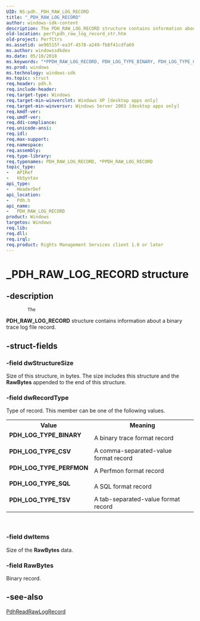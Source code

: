 ```yaml
---
UID: NS:pdh._PDH_RAW_LOG_RECORD
title: "_PDH_RAW_LOG_RECORD"
author: windows-sdk-content
description: The PDH_RAW_LOG_RECORD structure contains information about a binary trace log file record.
old-location: perf\pdh_raw_log_record_str.htm
old-project: PerfCtrs
ms.assetid: ae96515f-ea3f-4578-a249-fb8f41cdfa69
ms.author: windowssdkdev
ms.date: 05/10/2018
ms.keywords: "*PPDH_RAW_LOG_RECORD, PDH_LOG_TYPE_BINARY, PDH_LOG_TYPE_CSV, PDH_LOG_TYPE_PERFMON, PDH_LOG_TYPE_SQL, PDH_LOG_TYPE_TSV, PDH_RAW_LOG_RECORD, PDH_RAW_LOG_RECORD structure [Perf], PPDH_RAW_LOG_RECORD, PPDH_RAW_LOG_RECORD structure pointer [Perf], _PDH_RAW_LOG_RECORD, _win32_pdh_raw_log_record_str, base.pdh_raw_log_record_str, pdh/PDH_RAW_LOG_RECORD, pdh/PPDH_RAW_LOG_RECORD, perf.pdh_raw_log_record_str"
ms.prod: windows
ms.technology: windows-sdk
ms.topic: struct
req.header: pdh.h
req.include-header: 
req.target-type: Windows
req.target-min-winverclnt: Windows XP [desktop apps only]
req.target-min-winversvr: Windows Server 2003 [desktop apps only]
req.kmdf-ver: 
req.umdf-ver: 
req.ddi-compliance: 
req.unicode-ansi: 
req.idl: 
req.max-support: 
req.namespace: 
req.assembly: 
req.type-library: 
req.typenames: PDH_RAW_LOG_RECORD, *PPDH_RAW_LOG_RECORD
topic_type:
-	APIRef
-	kbSyntax
api_type:
-	HeaderDef
api_location:
-	Pdh.h
api_name:
-	PDH_RAW_LOG_RECORD
product: Windows
targetos: Windows
req.lib: 
req.dll: 
req.irql: 
req.product: Rights Management Services client 1.0 or later
---
```


# _PDH_RAW_LOG_RECORD structure


## -description



			The 
<b>PDH_RAW_LOG_RECORD</b> structure contains information about a binary trace log file record.
		


## -struct-fields




### -field dwStructureSize

Size of this structure, in bytes. The size includes this structure and the <b>RawBytes</b> appended to the end of this structure.


### -field dwRecordType

Type of record. This member can be one of the following values.

<table>
<tr>
<th>Value</th>
<th>Meaning</th>
</tr>
<tr>
<td width="40%"><a id="PDH_LOG_TYPE_BINARY"></a><a id="pdh_log_type_binary"></a><dl>
<dt><b>PDH_LOG_TYPE_BINARY</b></dt>
</dl>
</td>
<td width="60%">
A binary trace format record

</td>
</tr>
<tr>
<td width="40%"><a id="PDH_LOG_TYPE_CSV"></a><a id="pdh_log_type_csv"></a><dl>
<dt><b>PDH_LOG_TYPE_CSV</b></dt>
</dl>
</td>
<td width="60%">
A comma-separated-value format record

</td>
</tr>
<tr>
<td width="40%"><a id="PDH_LOG_TYPE_PERFMON"></a><a id="pdh_log_type_perfmon"></a><dl>
<dt><b>PDH_LOG_TYPE_PERFMON</b></dt>
</dl>
</td>
<td width="60%">
A Perfmon format record

</td>
</tr>
<tr>
<td width="40%"><a id="PDH_LOG_TYPE_SQL"></a><a id="pdh_log_type_sql"></a><dl>
<dt><b>PDH_LOG_TYPE_SQL</b></dt>
</dl>
</td>
<td width="60%">
A SQL format record

</td>
</tr>
<tr>
<td width="40%"><a id="PDH_LOG_TYPE_TSV"></a><a id="pdh_log_type_tsv"></a><dl>
<dt><b>PDH_LOG_TYPE_TSV</b></dt>
</dl>
</td>
<td width="60%">
A tab-separated-value format record

</td>
</tr>
</table>
 


### -field dwItems

Size of the <b>RawBytes</b> data.


### -field RawBytes

Binary record.


## -see-also




<a href="https://msdn.microsoft.com/fb93b6ea-ca31-4ff1-a553-b02388be8b72">PdhReadRawLogRecord</a>
 

 

